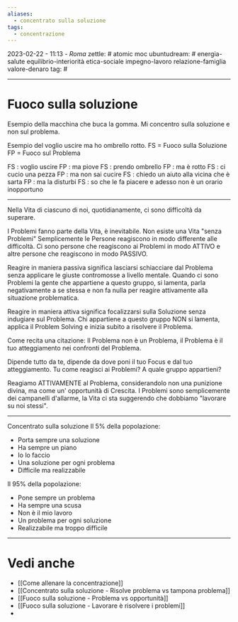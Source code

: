 ```yaml
---
aliases:
  - concentrato sulla soluzione
tags:
  - concentrazione
---
```

2023-02-22 - 11:13 - *Roma*
zettle: # atomic moc
ubuntudream: # energia-salute equilibrio-interiorità etica-sociale impegno-lavoro relazione-famiglia valore-denaro 
tag: #

---
# Fuoco sulla soluzione

Esempio della macchina che buca la gomma. Mi concentro sulla soluzione e non sul problema.

Esempio del voglio uscire ma ho ombrello rotto.
FS = Fuoco sulla Soluzione
FP = Fuoco sul Problema

FS : voglio uscire
FP : ma piove
FS : prendo ombrello
FP : ma è rotto
FS : ci cucio una pezza
FP : ma non sai cucire
FS : chiedo un aiuto alla vicina che è sarta
FP : ma la disturbi
FS : so che le fa piacere e adesso non è un orario inopportuno

---
Nella Vita di ciascuno di noi, quotidianamente, ci sono difficoltà da superare.

I Problemi fanno parte della Vita, è inevitabile. 
Non esiste una Vita "senza Problemi" 
Semplicemente le Persone reagiscono in modo differente alle difficoltà.
Ci sono persone che reagiscono ai Problemi in modo ATTIVO e altre persone che reagiscono in modo PASSIVO.
 
Reagire in maniera passiva significa lasciarsi schiacciare dal Problema senza applicare le giuste contromosse a livello mentale.
Quando ci sono Problemi la gente che appartiene a questo gruppo, si lamenta, parla negativamente a se stessa e non fa nulla per reagire attivamente alla situazione problematica.
 
Reagire in maniera attiva significa focalizzarsi sulla Soluzione senza indugiare sul Problema.
Chi appartiene a questo gruppo NON si lamenta, applica il Problem Solving e inizia subito a risolvere il Problema.

Come recita una citazione: 
Il Problema non è un Problema, 
il Problema è il tuo atteggiamento nei confronti del Problema.
 
Dipende tutto da te, dipende da dove poni il tuo Focus e dal tuo atteggiamento.
Tu come reagisci ai Problemi? A quale gruppo appartieni?

Reagiamo ATTIVAMENTE al Problema, considerandolo non una punizione divina, ma come un' opportunità di Crescita. I Problemi sono semplicemente dei campanelli d'allarme, la Vita ci sta suggerendo che dobbiamo "lavorare su noi stessi".

---
Concentrato sulla soluzione
Il 5% della popolazione:
- Porta sempre una soluzione
- Ha sempre un piano
- Io lo faccio
- Una soluzione per ogni problema
- Difficile ma realizzabile

Il 95% della popolazione:
- Pone sempre un problema
- Ha sempre una scusa
- Non è il mio lavoro
- Un problema per ogni soluzione
- Realizzabile ma troppo difficile



---
# Vedi anche
- [[Come allenare la concentrazione]]
- [[Concentrato sulla soluzione - Risolve problema vs tampona problema]]
- [[Fuoco sulla soluzione - Problema vs opportunità]]
- [[Fuoco sulla soluzione - Lavorare è risolvere i problemi]]
- 